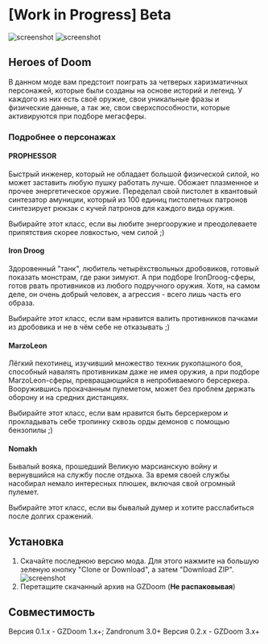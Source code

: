# [Work in Progress] Beta

![screenshot](https://media.discordapp.net/attachments/336346028821184524/469977150406131712/unknown.png?width=981&height=552)
![screenshot](https://media.discordapp.net/attachments/339399767996235776/463773965735690285/unknown.png?width=981&height=552)

## Heroes of Doom

В данном моде вам предстоит поиграть за четверых харизматичных персонажей, которые были созданы на основе историй и легенд.
У каждого из них есть своё оружие, свои уникальные фразы и физические данные, а так же, свои сверхспособности, которые активируются при подборе мегасферы.

### Подробнее о персонажах

#### PROPHESSOR

Быстрый инженер, который не обладает большой физической силой, но может заставить любую пушку работать лучше.
Обожает плазменное и прочее энергетическое оружие.
Переделал свой пистолет в квантовый синтезатор амуниции, который из 100 единиц пистолетных патронов синтезирует рюкзак с кучей патронов для каждого вида оружия.

Выбирайте этот класс, если вы любите энергооружие и преодолеваете припятствия скорее ловкостью, чем силой ;)

#### Iron Droog

Здоровенный "танк", любитель четырёхствольных дробовиков, готовый показать монстрам, где раки зимуют.
А при подборе IronDroog-сферы, готов рвать противников из любого подручного оружия.
Хотя, на самом деле, он очень добрый человек, а агрессия - всего лишь часть его образа.

Выбирайте этот класс, если вам нравится валить противников пачками из дробовика и не в чём себе не отказывать ;)

#### MarzoLeon

Лёгкий пехотинец, изучивший множество техник рукопашного боя, способный навалять противникам даже не имея оружия, а при подборе MarzoLeon-сферы, превращающийся в непробиваемого берсеркера.
Вооружившись прокачанным пулеметом, может без проблем держать оборону и на средних дистанциях.

Выбирайте этот класс, если вам нравится быть берсеркером и прокладывать себе тропинку сквозь орды демонов с помощью бензопилы ;)

#### Nomakh

Бывалый вояка, прошедший Великую марсианскую войну и вернувшийся на службу после отдыха.
За время своей службы насобирал немало интересных плюшек, включая свой огромный пулемет.

Выбирайте этот класс, если вы бывалый думер и хотите расслабиться после долгих сражений.

## Установка

1. Скачайте последнюю версию мода. Для этого нажмите на большую зеленую кнопку "Clone or Download", а затем "Download ZIP".
    ![screenshot](https://media.discordapp.net/attachments/336346028821184524/469978797131694081/2018-07-21_00-25-41.png?width=981&height=552)
2. Перетащите скачанный архив на GZDoom (**Не распаковывая**)

## Совместимость

Версия 0.1.x - GZDoom 1.x+; Zandronum 3.0+
Версия 0.2.x - GZDoom 3.x+
